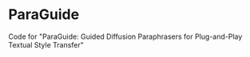 # ParaGuide
Code for "ParaGuide: Guided Diffusion Paraphrasers for Plug-and-Play Textual Style Transfer"
